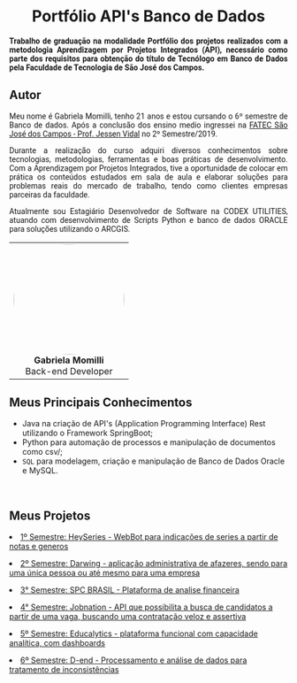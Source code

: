 <html>
<body>
  
 <h1 align="center"> Portfólio API's Banco de Dados</h1>  
  <h4 align="justify" style="font-family:roboto;"> Trabalho de graduação na modalidade Portfólio dos projetos realizados com a metodologia Aprendizagem por Projetos Integrados (API), necessário como parte dos requisitos para obtenção do título de Tecnólogo em Banco de Dados pela Faculdade de Tecnologia de São José dos Campos.</h4>
  
  <h2> Autor</h2>
  
  <p align="justify" style="font-family:roboto;"> Meu nome é Gabriela  Momilli, tenho 21 anos e estou cursando o 6º semestre de Banco de dados. Após a conclusão dos ensino medio ingressei na <a href="https://fatecsjc-prd.azurewebsites.net/">FATEC São José dos Campos - Prof. Jessen Vidal</a> no 2º Semestre/2019.</p>
  <p align="justify" style="font-family:roboto;"> Durante a realização do curso adquiri diversos conhecimentos sobre tecnologias, metodologias, ferramentas e boas práticas de desenvolvimento. Com a Aprendizagem por Projetos Integrados, tive a oportunidade de colocar em prática os conteúdos estudados em sala de aula e elaborar soluções para problemas reais do mercado de trabalho, tendo como clientes empresas parceiras da faculdade. </p>
  <p align="justify" style="font-family:roboto;"> Atualmente sou Estagiário Desenvolvedor de Software na CODEX UTILITIES, atuando com desenvolvimento de Scripts Python e banco de dados ORACLE para soluções utilizando o ARCGIS.</p>
  
  <table align="center">
   <tr>
    <td align="center"><img style="border-radius: 50%;" src="https://github.com/gabsmomilli/Portfolio/blob/main/55815856.jpg" width="200px;" alt=""/><br/><b>Gabriela Momilli</b></a>
      <br/>
      Back-end Developer
     </td>
   </tr>
  </table>
  


<h2> Meus Principais Conhecimentos</h2>
<ul>
    <li>Java na criação de API's (Application Programming Interface) Rest utilizando o Framework SpringBoot;</li>
    <li>Python para automação de processos e manipulação de documentos como csv/</code>;</li>
    <li><code>SQL</code> para modelagem, criação e manipulação de Banco de Dados Oracle e MySQL.</li>
    </ul></li>
  <br>
  </ul>


 <h2 > Meus Projetos</h2>
 
   <p align="justify" style="font-family:roboto;"><li><a href="https://github.com/gabsmomilli/portfolio/tree/main/1%20-%20HeySeries"> 1º Semestre: HeySeries - WebBot para indicações de series a partir de notas e generos</a></li></p>
   <p align="justify" style="font-family:roboto;"><li><a href="https://github.com/gabsmomilli/portfolio/tree/main/2%20-%20Darwing"> 2º Semestre: Darwing - aplicação administrativa de afazeres, sendo para uma única pessoa ou até mesmo para uma empresa</a></li></p>
   <p align="justify" style="font-family:roboto;"><li><a href="https://github.com/gabsmomilli/portfolio/tree/main/3%20-%20SPC"> 3° Semestre: SPC BRASIL - Plataforma de analise financeira</a></li></p>
   <p align="justify" style="font-family:roboto;"><li><a href="https://github.com/gabsmomilli/portfolio/tree/main/4%20-%20%20JobNation"> 4° Semestre: Jobnation - API que possibilita a busca de candidatos a partir de uma vaga, buscando uma contratação veloz e assertiva</a></li></p>
   <p align="justify" style="font-family:roboto;"><li><a href="https://github.com/gabsmomilli/portfolio/tree/main/5%20-%20Educalytics"> 5º Semestre: Educalytics - plataforma funcional com capacidade analítica, com dashboards</a></li></p>
   <p align="justify" style="font-family:roboto;"><li><a href="https://github.com/gabsmomilli/portfolio/tree/main/6%20-%20D-END"> 6º Semestre: D-end - Processamento e análise de dados para tratamento de inconsistências</a></li></p>


</body>
</html>
